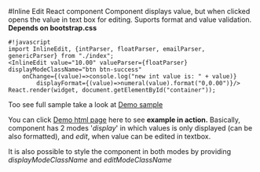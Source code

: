 #Inline Edit React component
Component displays value, but when clicked opens the value in text box for editing. Suports format and value validation.
**Depends on bootstrap.css**

```
#!javascript
import InlineEdit, {intParser, floatParser, emailParser, genericParser} from "./index";
<InlineEdit value="10.00" valueParser={floatParser} displayModeClassName="btn btn-success"
	onChange={(value)=>console.log("new int value is: " + value)}
		displayFormat={(value)=>numeral(value).format("0,0.00")}/>
React.render(widget, document.getElementById("container"));
```
Too see full sample take a look at <a href="demo.js">Demo sample</a></p>

You can click <a href="https://rawgit.com/dbencic/inline-edit/master/demo.html">Demo html page</a> here to see **example in action.**
Basically, component has 2 modes '*display*' in which values is only displayed (can be also formatted),
and *edit*, when value can be edited in textbox.

It is also possible to style the component in both modes by providing *displayModeClassName* and *editModeClassName*